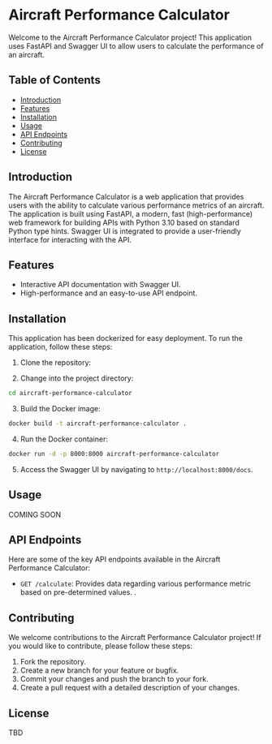 # Aircraft Performance Calculator

Welcome to the Aircraft Performance Calculator project! This application uses FastAPI and Swagger UI to allow users to calculate the performance of an aircraft.

## Table of Contents
- [Introduction](#introduction)
- [Features](#features)
- [Installation](#installation)
- [Usage](#usage)
- [API Endpoints](#api-endpoints)
- [Contributing](#contributing)
- [License](#license)

## Introduction

The Aircraft Performance Calculator is a web application that provides users with the ability to calculate various performance metrics of an aircraft. The application is built using FastAPI, a modern, fast (high-performance) web framework for building APIs with Python 3.10 based on standard Python type hints. Swagger UI is integrated to provide a user-friendly interface for interacting with the API.

## Features

- Interactive API documentation with Swagger UI.
- High-performance and an easy-to-use API endpoint.

## Installation

This application has been dockerized for easy deployment. To run the application, follow these steps:

1. Clone the repository:

2. Change into the project directory:

```bash
cd aircraft-performance-calculator
```

3. Build the Docker image:

```bash
docker build -t aircraft-performance-calculator .
```

4. Run the Docker container:

```bash
docker run -d -p 8000:8000 aircraft-performance-calculator
```

5. Access the Swagger UI by navigating to `http://localhost:8000/docs`.



## Usage

COMING SOON

## API Endpoints

Here are some of the key API endpoints available in the Aircraft Performance Calculator:

- `GET /calculate`: Provides data regarding various performance metric based on pre-determined values.
.

## Contributing

We welcome contributions to the Aircraft Performance Calculator project! If you would like to contribute, please follow these steps:

1. Fork the repository.
2. Create a new branch for your feature or bugfix.
3. Commit your changes and push the branch to your fork.
4. Create a pull request with a detailed description of your changes.

## License

TBD